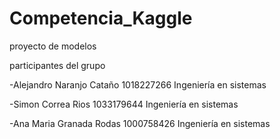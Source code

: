 # Competencia_Kaggle
proyecto de modelos

participantes del grupo

-Alejandro Naranjo Cataño 1018227266  Ingeniería en sistemas

-Simon Correa Rios 1033179644 Ingeniería en sistemas

-Ana Maria Granada Rodas 1000758426 Ingeniería en sistemas
